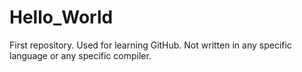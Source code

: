 # Hello_World
First repository.  Used for learning GitHub.  Not written in any specific language or any specific compiler.
